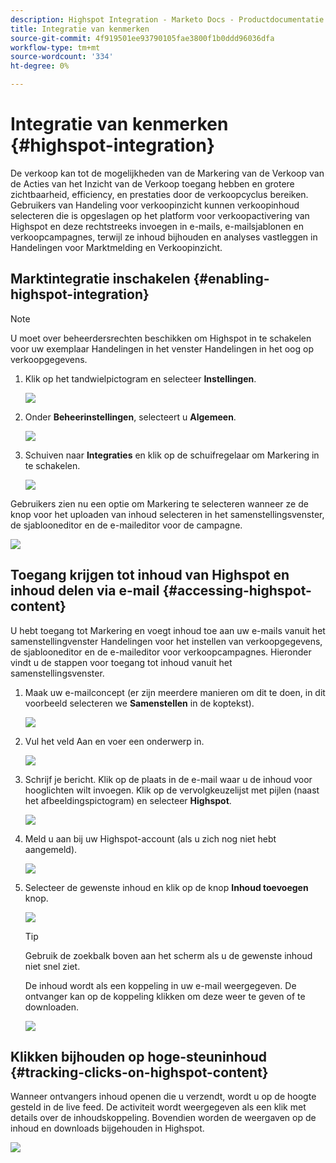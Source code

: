 ```yaml
---
description: Highspot Integration - Marketo Docs - Productdocumentatie
title: Integratie van kenmerken
source-git-commit: 4f919501ee93790105fae3800f1b0ddd96036dfa
workflow-type: tm+mt
source-wordcount: '334'
ht-degree: 0%

---
```


# Integratie van kenmerken {#highspot-integration}

De verkoop kan tot de mogelijkheden van de Markering van de Verkoop van de Acties van het Inzicht van de Verkoop toegang hebben en grotere zichtbaarheid, efficiency, en prestaties door de verkoopcyclus bereiken. Gebruikers van Handeling voor verkoopinzicht kunnen verkoopinhoud selecteren die is opgeslagen op het platform voor verkoopactivering van Highspot en deze rechtstreeks invoegen in e-mails, e-mailsjablonen en verkoopcampagnes, terwijl ze inhoud bijhouden en analyses vastleggen in Handelingen voor Marktmelding en Verkoopinzicht.

## Marktintegratie inschakelen {#enabling-highspot-integration}

>[!NOTE]
>
>U moet over beheerdersrechten beschikken om Highspot in te schakelen voor uw exemplaar Handelingen in het venster Handelingen in het oog op verkoopgegevens.

1. Klik op het tandwielpictogram en selecteer **Instellingen**.

   ![](assets/highspot-integration-1.png)

1. Onder **Beheerinstellingen**, selecteert u **Algemeen**.

   ![](assets/highspot-integration-2.png)

1. Schuiven naar **Integraties** en klik op de schuifregelaar om Markering in te schakelen.

   ![](assets/highspot-integration-3.png)

Gebruikers zien nu een optie om Markering te selecteren wanneer ze de knop voor het uploaden van inhoud selecteren in het samenstellingsvenster, de sjablooneditor en de e-maileditor voor de campagne.

![](assets/highspot-integration-4.png)

## Toegang krijgen tot inhoud van Highspot en inhoud delen via e-mail {#accessing-highspot-content}

U hebt toegang tot Markering en voegt inhoud toe aan uw e-mails vanuit het samenstellingvenster Handelingen voor het instellen van verkoopgegevens, de sjablooneditor en de e-maileditor voor verkoopcampagnes. Hieronder vindt u de stappen voor toegang tot inhoud vanuit het samenstellingsvenster.

1. Maak uw e-mailconcept (er zijn meerdere manieren om dit te doen, in dit voorbeeld selecteren we **Samenstellen** in de koptekst).

   ![](assets/highspot-integration-5.png)

1. Vul het veld Aan en voer een onderwerp in.

   ![](assets/highspot-integration-6.png)

1. Schrijf je bericht. Klik op de plaats in de e-mail waar u de inhoud voor hooglichten wilt invoegen. Klik op de vervolgkeuzelijst met pijlen (naast het afbeeldingspictogram) en selecteer **Highspot**.

   ![](assets/highspot-integration-7.png)

1. Meld u aan bij uw Highspot-account (als u zich nog niet hebt aangemeld).

   ![](assets/highspot-integration-8.png)

1. Selecteer de gewenste inhoud en klik op de knop **Inhoud toevoegen** knop.

   ![](assets/highspot-integration-9.png)

   >[!TIP]
   >
   >Gebruik de zoekbalk boven aan het scherm als u de gewenste inhoud niet snel ziet.

   De inhoud wordt als een koppeling in uw e-mail weergegeven. De ontvanger kan op de koppeling klikken om deze weer te geven of te downloaden.

   ![](assets/highspot-integration-10.png)

## Klikken bijhouden op hoge-steuninhoud {#tracking-clicks-on-highspot-content}

Wanneer ontvangers inhoud openen die u verzendt, wordt u op de hoogte gesteld in de live feed. De activiteit wordt weergegeven als een klik met details over de inhoudskoppeling. Bovendien worden de weergaven op de inhoud en downloads bijgehouden in Highspot.

![](assets/highspot-integration-11.png)

